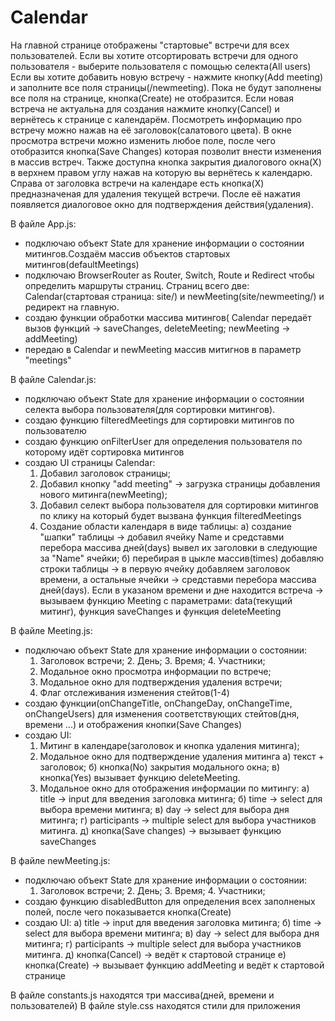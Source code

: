 # Calendar

На главной странице отображены "стартовые" встречи для всех пользователей. Если вы хотите отсортировать встречи для одного пользователя - выберите пользователя с помощью селекта(All users)
Если вы хотите добавить новую встречу - нажмите кнопку(Add meeting) и заполните все поля страницы(/newmeeting). Пока не будут заполнены все поля на странице, кнопка(Create) не отобразится. Если новая встреча не актуальна для создания нажмите кнопку(Cancel) и вернётесь к странице с календарём. 
Посмотреть информацию про встречу можно нажав на её заголовок(салатового цвета). В окне просмотра встречи можно изменить любое поле, после чего отобразится кнопка(Save Changes) которая позволит внести изменения в массив встреч. Также доступна кнопка закрытия диалогового окна(Х) в верхнем правом углу нажав на которую вы вернётесь к календарю.
Справа от заголовка встречи на календаре есть кнопка(Х) предназначеная для удаления текущей встречи. После её нажатия появляется диалоговое окно для подтверждения действия(удаления).
 

В файле App.js:
- подключаю объект State для хранение информации о состоянии митингов.Cоздаём массив объектов стартовых митингов(defaultMeetings)
- подключаю BrowserRouter as Router, Switch, Route и Redirect чтобы определить маршруты страниц. Страниц всего две: Calendar(стартовая страница: site/) и newMeeting(site/newmeeting/) и редирект на главную.
- создаю функции обработки массива митингов( Calendar передаёт вызов функций -> saveChanges, deleteMeeting;  newMeeting -> addMeeting)
- передаю в Calendar и newMeeting массив митигнов в параметр "meetings"

В файле Calendar.js:
- подключаю объект State для хранение информации о состоянии селекта выбора пользователя(для сортировки митингов).
- создаю функцию filteredMeetings для сортировки митингов по пользователю
- создаю функцию onFilterUser для определения пользователя по которому идёт сортировка митингов
- создаю UI страницы Calendar:
  1. Добавил заголовок страницы;
  2. Добавил кнопку "add meeting" -> загрузка cтраницы добавления нового митинга(newMeeting);
  3. Добавил селект выбора пользователя для сортировки митингов по клику на который будет вызвана функция filteredMeetings
  4. Создание области календаря в виде таблицы:
    а) создание "шапки" таблицы -> добавил ячейку Name и средставми перебора массива дней(days) вывел их заголовки в следующие за "Name" ячейки;
    б) перебирая в цыкле массив(times) добавляю строки таблицы -> в первую ячейку добавляем заголовок времени, а остальные ячейки -> средставми перебора массива дней(days). Если в указаном времени и дне находится встреча -> вызываем функцию Meeting с параметрами: data(текущий митинг), функция saveChanges и функция deleteMeeting

В файле Meeting.js:
- подключаю объект State для хранение информации о состоянии:
  1. Заголовок встречи;  2. День; 3. Время; 4. Участники;
  5. Модальное окно просмотра информации по встрече;
  6. Модальное окно для подтверждения удаления встречи;
  7. Флаг отслеживания изменения стейтов(1-4)
- создаю функции(onChangeTitle, onChangeDay, onChangeTime, onChangeUsers) для изменения соответствующих стейтов(дня, времени ...) и отображения кнопки(Save Changes)
- создаю UI:
  1. Митинг в календаре(заголовок и кнопка удаления митинга);
  2. Модальное окно для подтверждение удаления митинга
    а) текст + заголовок;
    б) кнопка(No) закрытия модального окна;
    в) кнопка(Yes) вызывает функцию deleteMeeting.
  3. Модальное окно для отображения информации по митингу:
    a) title -> input для введения заголовка митинга;
    б) time  -> select для выбора времени митинга;
    в) day   -> select для выбора дня митинга;
    г) participants -> multiple select для выбора участников митинга.
    д) кнопка(Save changes) -> вызывает функцию saveChanges

В файле newMeeting.js:
- подключаю объект State для хранение информации о состоянии:
  1. Заголовок встречи;  2. День; 3. Время; 4. Участники;
- создаю функцию disabledButton для определения всех заполненых полей, после чего показывается кнопка(Create)
- создаю UI:
    a) title -> input для введения заголовка митинга;
    б) time  -> select для выбора времени митинга;
    в) day   -> select для выбора дня митинга;
    г) participants -> multiple select для выбора участников митинга.
    д) кнопка(Cancel) -> ведёт к стартовой странице
    е) кнопка(Create) -> вызывает функцию addMeeting и ведёт к стартовой странице

В файле constants.js находятся три массива(дней, времени и пользователей)
В файле style.css находятся стили для приложения

